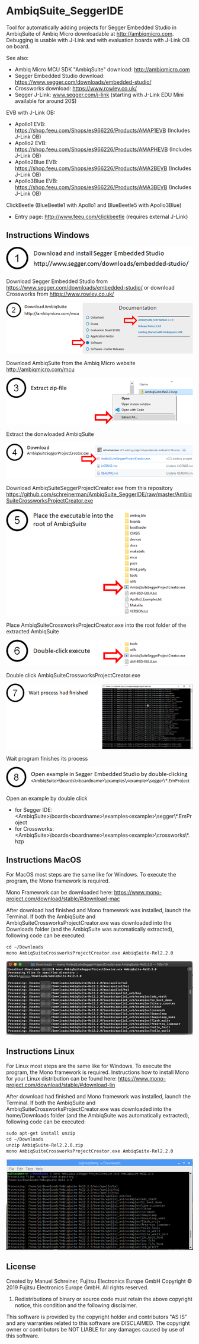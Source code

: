 # AmbiqSuite_SeggerIDE
Tool for automatically adding projects for Segger Embedded Studio in AmbiqSuite of Ambiq Micro downloadable at http://ambiqmicro.com. Debugging is usable with J-Link and with evaluation boards with J-Link OB on board. 

See also:
- Ambiq Micro MCU SDK "AmbiqSuite" download: http://ambiqmicro.com
- Segger Embedded Studio download: https://www.segger.com/downloads/embedded-studio/
- Crossworks download: https://www.rowley.co.uk/
- Segger J-Link: www.segger.com/j-link (starting with J-Link EDU Mini available for around 20$)

EVB with J-Link OB:
- Apollo1 EVB: https://shop.feeu.com/Shops/es966226/Products/AMAP1EVB (Includes J-Link OB)
- Apollo2 EVB: https://shop.feeu.com/Shops/es966226/Products/AMAPHEVB (Includes J-Link OB)
- Apollo2Blue EVB: https://shop.feeu.com/Shops/es966226/Products/AMA2BEVB (Includes J-Link OB)
- Apollo3Blue EVB: https://shop.feeu.com/Shops/es966226/Products/AMA3BEVB (Includes J-Link OB)

ClickBeetle (BlueBeetle1 with Apollo1 and BlueBeetle5 with Apollo3Blue)
- Entry page: http://www.feeu.com/clickbeetle (requires external J-Link)

## Instructions Windows

![Step 1](/instructions/images/01.png)

Download Segger Embedded Studio from https://www.segger.com/downloads/embedded-studio/
or download Crossworks from https://www.rowley.co.uk/

![Step 2](/instructions/images/02.png)

Download AmbiqSuite from the Ambiq Micro website http://ambiqmicro.com/mcu

![Step 3](/instructions/images/03.png)

Extract the donwloaded AmbiqSuite

![Step 4](/instructions/images/04.png)

Download AmbiqSuiteSeggerProjectCreator.exe from this repository https://github.com/schreinerman/AmbiqSuite_SeggerIDE/raw/master/AmbiqSuiteCrossworksProjectCreator.exe

![Step 5](/instructions/images/05.png)

Place AmbiqSuiteCrossworksProjectCreator.exe into the root folder of the extracted AmbiqSuite

![Step 6](/instructions/images/06.png)

Double click AmbiqSuiteCrossworksProjectCreator.exe

![Step 7](/instructions/images/07.png)

Wait program finishes its process

![Step 8](/instructions/images/08.png)

Open an example by double click 

- for Segger IDE: \<AmbiqSuite\>\boards\<boardname>\examples\<example>\segger\\*.EmProject
- for Crossworks: \<AmbiqSuite\>\boards\<boardname>\examples\<example>\crossworks\\*.hzp 

## Instructions MacOS

For MacOS most steps are the same like for Windows. To execute the program, the Mono framework is required.

Mono Framework can be downloaded here: https://www.mono-project.com/download/stable/#download-mac

After download had finished and Mono framework was installed, launch the Terminal. If both the AmbiqSuite and AmbiqSuiteCrossworksProjectCreator.exe was downloaded into the Downloads folder (and the AmbiqSuite was automatically extracted), following code can be executed:

```
cd ~/Downloads
mono AmbiqSuiteCrossworksProjectCreator.exe AmbiqSuite-Rel2.2.0
```

![MacOS Terminal](/instructions/images/macOS_Terminal.png)

## Instructions Linux

For Linux most steps are the same like for Windows. To execute the program, the Mono framework is required. Instructions how to install Mono for your Linux distribution can be found here: https://www.mono-project.com/download/stable/#download-lin

After download had finished and Mono framework was installed, launch the Terminal. If both the AmbiqSuite and AmbiqSuiteCrossworksProjectCreator.exe was downloaded into the home/Downloads folder (and the AmbiqSuite was automatically extracted), following code can be executed:

```
sudo apt-get install unzip
cd ~/Downloads
unzip AmbiqSuite-Rel2.2.0.zip
mono AmbiqSuiteCrossworksProjectCreator.exe AmbiqSuite-Rel2.2.0
```

![Linux Terminal](/instructions/images/linux_terminal.png)

## License

Created by Manuel Schreiner, Fujitsu Electronics Europe GmbH
Copyright © 2019 Fujitsu Electronics Europe GmbH. All rights reserved.

1. Redistributions of binary or source code must retain the above copyright notice, this condition and the following disclaimer.

This software is provided by the copyright holder and contributors "AS IS"
and any warranties related to this software are DISCLAIMED.
The copyright owner or contributors be NOT LIABLE for any damages caused
by use of this software.
